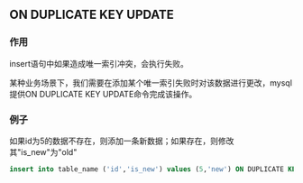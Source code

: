 ## ON DUPLICATE KEY UPDATE

### 作用

insert语句中如果造成唯一索引冲突，会执行失败。

某种业务场景下，我们需要在添加某个唯一索引失败时对该数据进行更改，mysql提供ON DUPLICATE KEY UPDATE命令完成该操作。

### 例子

如果id为5的数据不存在，则添加一条新数据；如果存在，则修改其"is_new"为"old"

```sql
insert into table_name ('id','is_new') values (5,'new') ON DUPLICATE KEY UPDATE set is_new = 'old'
```





